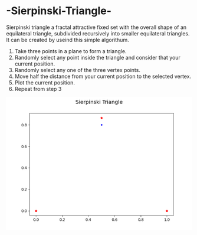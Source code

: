 # -Sierpinski-Triangle-
 Sierpinski triangle  a fractal attractive fixed set with the overall shape of an equilateral triangle, subdivided recursively into smaller equilateral triangles. 
It can be created by useind this simple algorithum.
1) Take three points in a plane to form a triangle.
2) Randomly select any point inside the triangle and consider that your current position.
3) Randomly select any one of the three vertex points.
4) Move half the distance from your current position to the selected vertex.
5) Plot the current position.
6) Repeat from step 3

![](https://github.com/shawsuraj233/-Sierpinski-Triangle-/blob/main/Sierpinski%20Triangle.gif)
